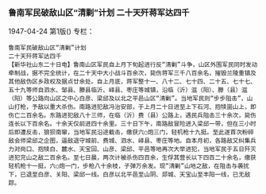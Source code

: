 ### 鲁南军民破敌山区“清剿”计划  二十天歼蒋军达四千

1947-04-24
第1版()
专栏：

    鲁南军民破敌山区“清剿”计划
    二十天歼蒋军达四千
    【新华社山东二十日电】鲁南山区军民自上月下旬起进行反“清剿”斗争，山区外围军民同时发动牵制战，据不完全统计，在二十天中大小战斗百余次，毙伤蒋军三千八百余名，摧毁兰陵重镇及其他敌伪区乡政权及据点廿余处。自上月底，蒋军整十一、八十二、七十四、二十五、七十七、五十九等师自泗水、邹县、滕县临沂、峄县、枣庄等城镇，沿临（沂）滋（阳）、滕（县）滋（阳）等公路向山区之中心白彦、梁邱及以北之平邑山区“清剿”。当地军民则“步步阻击”，山山打枪，予敌以重大杀伤。南路进犯敌冯治安部，于上月二十日进至上下石河、抱犊崮山上，即伤亡二百余名。东路进犯敌八十三师，在临（沂）费（县）公路上，遇民兵阻击三十余次，毙伤连长以下百余名。十余天仅前进四十余里。三十日下午，南路敌冒险进入梁邱一带，但在三小时后即遭反击，狼狈南窜，当地军民沿途截击，缴获六○炮三门，轻机枪十九挺。至此遂首次粉碎敌会师梁邱之企图，逼敌退守城前、费城、泗水、峄县、枣庄等地。自本月初，各路敌又纠集兵力对岗口、抱犊白、麓水、天宝回、山彦、梁邱、平邑等地再次大举进犯，当地军民于五日歼灭进犯兖山之敌二百余名。至七日晨，两次计被杀伤四百余，生俘其营长以下四百二十余名，缴获轻机枪十一挺，六○炮一门，步枪八十余枝，子弹万余发。现“清剿”山地之敌，在阻击与袭扰下，已退至白彦、关阳、梁邱一线。白彦以北平邑至山阴、郯城、天宝山至丰阳一线，已无敌踪。
